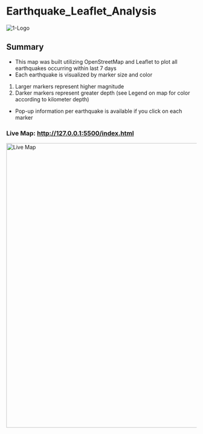 # Earthquake_Leaflet_Analysis
![1-Logo](https://user-images.githubusercontent.com/118948437/232617244-59856cc3-4142-4001-8d0d-19f913eb5863.png)

## Summary
- This map was built utilizing OpenStreetMap and Leaflet to plot all earthquakes occurring within last 7 days
- Each earthquake is visualized by marker size and color
1. Larger markers represent higher magnitude
2. Darker markers represent greater depth (see Legend on map for color according to kilometer depth)
- Pop-up information per earthquake is available if you click on each marker

### Live Map: http://127.0.0.1:5500/index.html
<img width="750" alt="Live Map" src="https://user-images.githubusercontent.com/118948437/232617301-60814a3b-c1ab-419f-a963-4d8fa94beba8.png">
